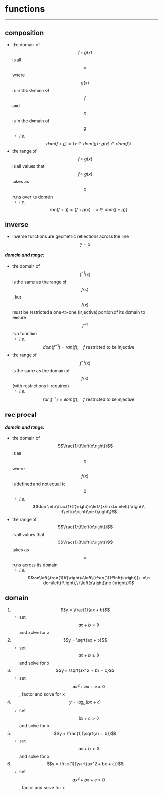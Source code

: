 # functions

***

## **composition**
- the domain of $$f\circ g\left(x\right)$$ is all $$x$$ where $$g\left(x\right)$$ is in the domain of $$f$$ and $$x$$ is in the domain of $$g$$
  - *i.e.* $$dom\left(f\circ g\right)=\left\{x\in dom\left(g\right)\ :\ g\left(x\right)\in dom\left(f\right)\right\}$$
- the range of $$f\circ g\left(x\right)$$ is all values that $$f\circ g\left(x\right)$$ takes as $$x$$ runs over its domain
  - *i.e.* $$ran\left(f\circ g\right)=\left\{f\circ g\left(x\right)\ :x\in dom\left(f\circ g\right)\right\}$$

## **inverse**
- inverse functions are geometric reflections across the line $$y=x$$
#### *domain and range:*
  - the domain of $${f}^{-1}\left(x\right)$$ is the same as the range of $$f\left(x\right)$$, but $$f(x)$$ must be restricted a one-to-one (injective) portion of its domain to ensure $${f}^{-1}$$ is a function
    - *i.e.* $$dom\left({f}^{-1}\right)=ran\left(f\right), \quad f \text{ restricted to be injective}$$
  - the range of $${f}^{-1}\left(x\right)$$ is the same as the domain of $$f\left(x\right)$$ (with restrictions if required)
    - *i.e.* $$ran\left({f}^{-1}\right)=dom\left(f\right), \quad f \text{ restricted to be injective}$$

## **reciprocal**
#### *domain and range:*
  - the domain of $$\frac{1}{f\left(x\right)}$$ is all $$x$$ where $$f\left(x\right)$$ is defined and not equal to $$0$$
    - *i.e.* $$dom\left(\frac{1}{f}\right)=\left\{x\in dom\left(f\right)\ :f\left(x\right)\ne 0\right\}$$
  - the range of $$\frac{1}{f\left(x\right)}$$ is all values that $$\frac{1}{f\left(x\right)}$$ takes as $$x$$ runs across its domain
    - *i.e.* $$ran\left(\frac{1}{f}\right)=\left\{\frac{1}{f\left(x\right)}\ :x\in dom\left(f\right),\ f\left(x\right)\ne 0\right\}$$

## **domain**
1. $$y = \frac{1}{ax + b}$$
    - set $$ax+b=0$$ and solve for x
2. $$y = \sqrt{ax + b}$$
    - set $$ax+b\ge 0$$ and solve for x
3. $$y = \sqrt{ax^2 + bx + c}$$
    - set $$a{x}^{2}+bx+c\ge 0$$, factor and solve for x
4. $$y = \log_a(bx + c)$$
    - set $$bx+c>0$$ and solve for x
5. $$y = \frac{1}{\sqrt{ax + b}}$$
    - set $$ax+b>0$$ and solve for x
6. $$y = \frac{1}{\sqrt{ax^2 + bx + c}}$$
    - set $$a{x}^{2}+bx+c>0$$, factor and solve for x
